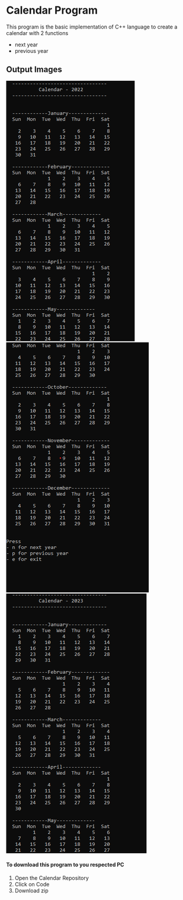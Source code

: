 # Calendar Program

This program is the basic implementation of C++ language to create a calendar with 2 functions
-  next year
-  previous year 

## Output Images

![](/Images/img1.png)
<br>
![](/Images/img2.png)
<br>
![](/Images/img3.png)

#### To download this program to you respected PC
1. Open the Calendar Repository
2. Click on Code
3. Download zip
 

